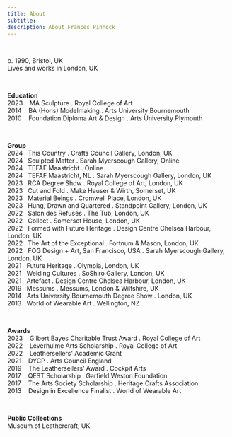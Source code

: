 ```yaml
---
title: About
subtitle: 
description: About Frances Pinnock
---
```


<br /> 

b. 1990, Bristol, UK  
Lives and works in London, UK 

<br />

**Education**  
2023&nbsp;&nbsp;&nbsp; MA Sculpture . Royal College of Art  
2014&nbsp;&nbsp;&nbsp; BA (Hons) Modelmaking . Arts University Bournemouth  
2010&nbsp;&nbsp;&nbsp; Foundation Diploma Art & Design . Arts University Plymouth 

<br />

**Group**  
2024&nbsp;&nbsp;&nbsp;This Country . Crafts Council Gallery, London, UK  
2024&nbsp;&nbsp;&nbsp;Sculpted Matter . Sarah Myerscough Gallery, Online  
2024&nbsp;&nbsp;&nbsp;TEFAF Maastricht . Online  
2024&nbsp;&nbsp;&nbsp;TEFAF Maastricht, NL . Sarah Myerscough Gallery, London, UK  
2023&nbsp;&nbsp;&nbsp;RCA Degree Show . Royal College of Art, London, UK  
2023&nbsp;&nbsp;&nbsp;Cut and Fold . Make Hauser & Wirth, Somerset, UK  
2023&nbsp;&nbsp;&nbsp;Material Beings . Cromwell Place, London, UK  
2023&nbsp;&nbsp;&nbsp;Hung, Drawn and Quartered . Standpoint Gallery, London, UK  
2022&nbsp;&nbsp;&nbsp;Salon des Refusés . The Tub, London, UK  
2022&nbsp;&nbsp;&nbsp;Collect . Somerset House, London, UK  
2022&nbsp;&nbsp;&nbsp;Formed with Future Heritage . Design Centre Chelsea Harbour, London, UK  
2022&nbsp;&nbsp;&nbsp;The Art of the Exceptional . Fortnum & Mason, London, UK  
2022&nbsp;&nbsp;&nbsp;FOG Design + Art, San Francisco, USA . Sarah Myerscough Gallery, London, UK  
2021&nbsp;&nbsp;&nbsp;Future Heritage . Olympia, London, UK  
2021&nbsp;&nbsp;&nbsp;Welding Cultures . SoShiro Gallery, London, UK  
2021&nbsp;&nbsp;&nbsp;Artefact . Design Centre Chelsea Harbour, London, UK  
2019&nbsp;&nbsp;&nbsp;Messums . Messums, London & Wiltshire, UK  
2014&nbsp;&nbsp;&nbsp;Arts University Bournemouth Degree Show . London, UK  
2013&nbsp;&nbsp;&nbsp;World of Wearable Art . Wellington, NZ  

<br />  
 
**Awards**  
2023&nbsp;&nbsp;&nbsp; Gilbert Bayes Charitable Trust Award . Royal College of Art  
2022&nbsp;&nbsp;&nbsp; Leverhulme Arts Scholarship . Royal College of Art   
2022&nbsp;&nbsp;&nbsp; Leathersellers' Academic Grant     
2021&nbsp;&nbsp;&nbsp; DYCP . Arts Council England  
2019&nbsp;&nbsp;&nbsp; The Leathersellers’ Award . Cockpit Arts  
2017&nbsp;&nbsp;&nbsp; QEST Scholarship . Garfield Weston Foundation  
2017&nbsp;&nbsp;&nbsp; The Arts Society Scholarship . Heritage Crafts Association  
2013&nbsp;&nbsp;&nbsp; Design in Excellence Finalist . World of Wearable Art 

<br /> 

**Public Collections**  
Museum of Leathercraft, UK  





 











